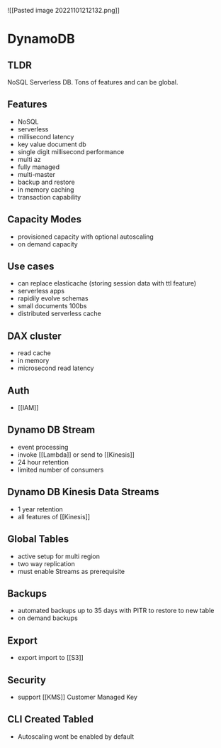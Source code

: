 ![[Pasted image 20221101212132.png]]
# DynamoDB

## TLDR
NoSQL Serverless DB. Tons of features and can be global.

## Features
- NoSQL
- serverless
- millisecond latency
- key value document db
- single digit millisecond performance
- multi az
- fully managed
- multi-master
- backup and restore
- in memory caching
- transaction capability

##  Capacity Modes
- provisioned capacity with optional autoscaling
- on demand capacity

## Use cases
- can replace elasticache (storing session data with ttl feature)
 - serverless apps
 - rapidily evolve schemas
 - small documents 100bs
 - distributed serverless cache

## DAX cluster
- read cache 
- in memory
- microsecond read latency

## Auth
- [[IAM]]

## Dynamo DB Stream
- event processing
- invoke [[Lambda]] or send to [[Kinesis]]
- 24 hour retention 
- limited number of consumers

## Dynamo DB Kinesis Data Streams
- 1 year retention
- all features of [[Kinesis]]

## Global Tables
- active setup for multi region
- two way replication
- must enable Streams as prerequisite

## Backups
- automated backups up to 35 days with PITR to restore to new table
- on demand backups

## Export
- export import to [[S3]]

## Security
- support [[KMS]] Customer Managed Key

## CLI Created Tabled
- Autoscaling wont be enabled by default
